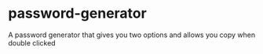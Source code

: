 # password-generator
 A password generator that gives you two options and allows you copy when double clicked
